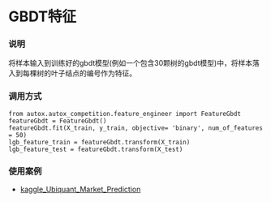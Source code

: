 # GBDT特征
### 说明
将样本输入到训练好的gbdt模型(例如一个包含30颗树的gbdt模型)中，将样本落入到每棵树的叶子结点的编号作为特征。
### 调用方式
```
from autox.autox_competition.feature_engineer import FeatureGbdt
featureGbdt = FeatureGbdt()
featureGbdt.fit(X_train, y_train, objective= 'binary', num_of_features = 50)
lgb_feature_train = featureGbdt.transform(X_train)
lgb_feature_test = featureGbdt.transform(X_test)
```
### 使用案例
- [kaggle_Ubiquant_Market_Prediction](https://www.kaggle.com/poteman/ubiquant-gbdt-features?scriptVersionId=88706805)
